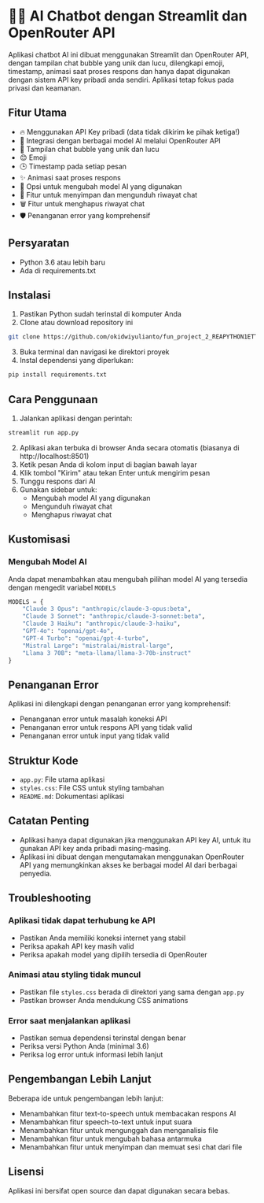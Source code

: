 # 🤖✨ AI Chatbot dengan Streamlit dan OpenRouter API

Aplikasi chatbot AI ini dibuat menggunakan Streamlit dan OpenRouter API, dengan tampilan chat bubble yang unik dan lucu, dilengkapi emoji, timestamp, animasi saat proses respons dan hanya dapat digunakan dengan sistem API key pribadi anda sendiri. Aplikasi tetap fokus pada privasi dan keamanan.

## Fitur Utama

- 🔥 Menggunakan API Key pribadi (data tidak dikirim ke pihak ketiga!)
- 🤖 Integrasi dengan berbagai model AI melalui OpenRouter API
- 💬 Tampilan chat bubble yang unik dan lucu
- 😊 Emoji
- 🕒 Timestamp pada setiap pesan
- ✨ Animasi saat proses respons
- 🔄 Opsi untuk mengubah model AI yang digunakan
- 💾 Fitur untuk menyimpan dan mengunduh riwayat chat
- 🗑️ Fitur untuk menghapus riwayat chat
- 🛡️ Penanganan error yang komprehensif

## Persyaratan

- Python 3.6 atau lebih baru
- Ada di requirements.txt

## Instalasi

1. Pastikan Python sudah terinstal di komputer Anda
2. Clone atau download repository ini
```bash
git clone https://github.com/okidwiyulianto/fun_project_2_REAPYTHON1ETTKQ.git
```
3. Buka terminal dan navigasi ke direktori proyek
4. Instal dependensi yang diperlukan:

```bash
pip install requirements.txt
```

## Cara Penggunaan

1. Jalankan aplikasi dengan perintah:

```bash
streamlit run app.py
```

2. Aplikasi akan terbuka di browser Anda secara otomatis (biasanya di http://localhost:8501)
3. Ketik pesan Anda di kolom input di bagian bawah layar
4. Klik tombol "Kirim" atau tekan Enter untuk mengirim pesan
5. Tunggu respons dari AI
6. Gunakan sidebar untuk:
   - Mengubah model AI yang digunakan
   - Mengunduh riwayat chat
   - Menghapus riwayat chat

## Kustomisasi

### Mengubah Model AI

Anda dapat menambahkan atau mengubah pilihan model AI yang tersedia dengan mengedit variabel `MODELS`

```python
MODELS = {
    "Claude 3 Opus": "anthropic/claude-3-opus:beta",
    "Claude 3 Sonnet": "anthropic/claude-3-sonnet:beta",
    "Claude 3 Haiku": "anthropic/claude-3-haiku",
    "GPT-4o": "openai/gpt-4o",
    "GPT-4 Turbo": "openai/gpt-4-turbo",
    "Mistral Large": "mistralai/mistral-large",
    "Llama 3 70B": "meta-llama/llama-3-70b-instruct"
}
```

## Penanganan Error

Aplikasi ini dilengkapi dengan penanganan error yang komprehensif:

- Penanganan error untuk masalah koneksi API
- Penanganan error untuk respons API yang tidak valid
- Penanganan error untuk input yang tidak valid

## Struktur Kode

- `app.py`: File utama aplikasi
- `styles.css`: File CSS untuk styling tambahan
- `README.md`: Dokumentasi aplikasi

## Catatan Penting

- Aplikasi hanya dapat digunakan jika menggunakan API key AI, untuk itu gunakan API key anda pribadi masing-masing.
- Aplikasi ini dibuat dengan mengutamakan menggunakan OpenRouter API yang memungkinkan akses ke berbagai model AI dari berbagai penyedia.

## Troubleshooting

### Aplikasi tidak dapat terhubung ke API

- Pastikan Anda memiliki koneksi internet yang stabil
- Periksa apakah API key masih valid
- Periksa apakah model yang dipilih tersedia di OpenRouter

### Animasi atau styling tidak muncul

- Pastikan file `styles.css` berada di direktori yang sama dengan `app.py`
- Pastikan browser Anda mendukung CSS animations

### Error saat menjalankan aplikasi

- Pastikan semua dependensi terinstal dengan benar
- Periksa versi Python Anda (minimal 3.6)
- Periksa log error untuk informasi lebih lanjut

## Pengembangan Lebih Lanjut

Beberapa ide untuk pengembangan lebih lanjut:

- Menambahkan fitur text-to-speech untuk membacakan respons AI
- Menambahkan fitur speech-to-text untuk input suara
- Menambahkan fitur untuk mengunggah dan menganalisis file
- Menambahkan fitur untuk mengubah bahasa antarmuka
- Menambahkan fitur untuk menyimpan dan memuat sesi chat dari file

## Lisensi

Aplikasi ini bersifat open source dan dapat digunakan secara bebas.
